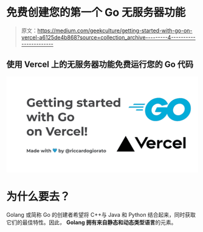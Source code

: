 # 免费创建您的第一个 Go 无服务器功能

> 原文：<https://medium.com/geekculture/getting-started-with-go-on-vercel-a6125de4b868?source=collection_archive---------4----------------------->

## 使用 Vercel 上的无服务器功能免费运行您的 Go 代码

![](img/57cddfacc0454a3d96265ebae96503b3.png)

# 为什么要去？

Golang 或简称 Go 的创建者希望将 C++与 Java 和 Python 结合起来，同时获取它们的最佳特性。因此， **Golang 拥有来自静态和动态类型语言**的元素。